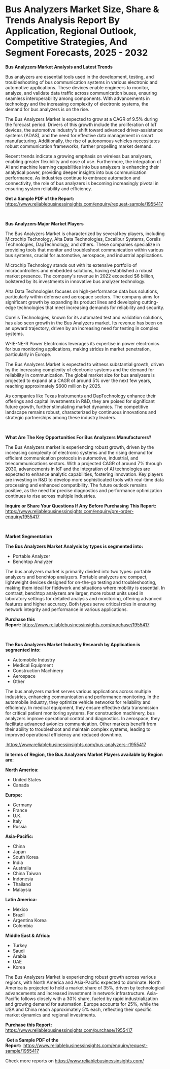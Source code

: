 <p><h1>Bus Analyzers Market Size, Share & Trends Analysis Report By Application, Regional Outlook, Competitive Strategies, And Segment Forecasts, 2025 - 2032</h1></p><p><strong>Bus Analyzers Market Analysis and Latest Trends</strong></p>
<p><p>Bus analyzers are essential tools used in the development, testing, and troubleshooting of bus communication systems in various electronic and automotive applications. These devices enable engineers to monitor, analyze, and validate data traffic across communication buses, ensuring seamless interoperability among components. With advancements in technology and the increasing complexity of electronic systems, the demand for bus analyzers is on the rise.</p><p>The Bus Analyzers Market is expected to grow at a CAGR of 9.5% during the forecast period. Drivers of this growth include the proliferation of IoT devices, the automotive industry's shift toward advanced driver-assistance systems (ADAS), and the need for effective data management in smart manufacturing. Additionally, the rise of autonomous vehicles necessitates robust communication frameworks, further propelling market demand.</p><p>Recent trends indicate a growing emphasis on wireless bus analyzers, enabling greater flexibility and ease of use. Furthermore, the integration of AI and machine learning capabilities into bus analyzers is enhancing their analytical power, providing deeper insights into bus communication performance. As industries continue to embrace automation and connectivity, the role of bus analyzers is becoming increasingly pivotal in ensuring system reliability and efficiency.</p></p>
<p><strong>Get a Sample PDF of the Report:&nbsp;</strong> <a href="https://www.reliablebusinessinsights.com/enquiry/request-sample/1955417?utm_campaign=2820&utm_medium=2&utm_source=Github&utm_content=ia&utm_term=08042025&utm_id=bus-analyzers">https://www.reliablebusinessinsights.com/enquiry/request-sample/1955417</a></p>
<p>&nbsp;</p>
<p><strong>Bus Analyzers Major Market Players</strong></p>
<p><p>The Bus Analyzers Market is characterized by several key players, including Microchip Technology, Alta Data Technologies, Excalibur Systems, Corelis Technologies, DapTechnology, and others. These companies specialize in providing tools that monitor and troubleshoot communication within various bus systems, crucial for automotive, aerospace, and industrial applications.</p><p>Microchip Technology stands out with its extensive portfolio of microcontrollers and embedded solutions, having established a robust market presence. The company's revenue in 2022 exceeded $6 billion, bolstered by its investments in innovative bus analyzer technology.</p><p>Alta Data Technologies focuses on high-performance data bus solutions, particularly within defense and aerospace sectors. The company aims for significant growth by expanding its product lines and developing cutting-edge technologies that meet increasing demands for reliability and security.</p><p>Corelis Technologies, known for its automated test and validation solutions, has also seen growth in the Bus Analyzers market. Its revenue has been on an upward trajectory, driven by an increasing need for testing in complex systems.</p><p>W-IE-NE-R Power Electronics leverages its expertise in power electronics for bus monitoring applications, making strides in market penetration, particularly in Europe.</p><p>The Bus Analyzers Market is expected to witness substantial growth, driven by the increasing complexity of electronic systems and the demand for reliability in communication. The global market size for bus analyzers is projected to expand at a CAGR of around 5% over the next few years, reaching approximately $600 million by 2025.</p><p>As companies like Texas Instruments and DapTechnology enhance their offerings and capital investments in R&D, they are poised for significant future growth, further stimulating market dynamics. The competitive landscape remains robust, characterized by continuous innovations and strategic partnerships among these industry leaders.</p></p>
<p>&nbsp;</p>
<p><strong>What Are The Key Opportunities For Bus Analyzers Manufacturers?</strong></p>
<p><p>The Bus Analyzers market is experiencing robust growth, driven by the increasing complexity of electronic systems and the rising demand for efficient communication protocols in automotive, industrial, and telecommunications sectors. With a projected CAGR of around 7% through 2030, advancements in IoT and the integration of AI technologies are expected to enhance analytic capabilities, fostering innovation. Key players are investing in R&D to develop more sophisticated tools with real-time data processing and enhanced compatibility. The future outlook remains positive, as the need for precise diagnostics and performance optimization continues to rise across multiple industries.</p></p>
<p><strong>Inquire or Share Your Questions If Any Before Purchasing This Report:</strong> <a href="https://www.reliablebusinessinsights.com/enquiry/pre-order-enquiry/1955417?utm_campaign=2820&utm_medium=2&utm_source=Github&utm_content=ia&utm_term=08042025&utm_id=bus-analyzers">https://www.reliablebusinessinsights.com/enquiry/pre-order-enquiry/1955417</a></p>
<p>&nbsp;</p>
<p><strong>Market Segmentation</strong></p>
<p><strong>The Bus Analyzers Market Analysis by types is segmented into:</strong></p>
<p><ul><li>Portable Analyzer</li><li>Benchtop Analyzer</li></ul></p>
<p><p>The bus analyzers market is primarily divided into two types: portable analyzers and benchtop analyzers. Portable analyzers are compact, lightweight devices designed for on-the-go testing and troubleshooting, making them ideal for fieldwork and situations where mobility is essential. In contrast, benchtop analyzers are larger, more robust units used in laboratory settings for detailed analysis and monitoring, offering advanced features and higher accuracy. Both types serve critical roles in ensuring network integrity and performance in various applications.</p></p>
<p><strong>Purchase this Report:&nbsp;</strong><a href="https://www.reliablebusinessinsights.com/purchase/1955417?utm_campaign=2820&utm_medium=2&utm_source=Github&utm_content=ia&utm_term=08042025&utm_id=bus-analyzers">https://www.reliablebusinessinsights.com/purchase/1955417</a></p>
<p>&nbsp;</p>
<p><strong>The Bus Analyzers Market Industry Research by Application is segmented into:</strong></p>
<p><ul><li>Automobile Industry</li><li>Medical Equipment</li><li>Construction Machinery</li><li>Aerospace</li><li>Other</li></ul></p>
<p><p>The bus analyzers market serves various applications across multiple industries, enhancing communication and performance monitoring. In the automobile industry, they optimize vehicle networks for reliability and efficiency. In medical equipment, they ensure effective data transmission for critical patient monitoring systems. For construction machinery, bus analyzers improve operational control and diagnostics. In aerospace, they facilitate advanced avionics communication. Other markets benefit from their ability to troubleshoot and maintain complex systems, leading to improved operational efficiency and reduced downtime.</p></p>
<p><a href="https://www.reliablebusinessinsights.com/bus-analyzers-r1955417?utm_campaign=2820&utm_medium=2&utm_source=Github&utm_content=ia&utm_term=08042025&utm_id=bus-analyzers">&nbsp;https://www.reliablebusinessinsights.com/bus-analyzers-r1955417</a></p>
<p><strong>In terms of Region, the Bus Analyzers Market Players available by Region are:</strong></p>
<p>
    <p> <strong> North America: </strong>
        <ul>
            <li>United States</li>
            <li>Canada</li>
        </ul>
        </p> 
    <p> <strong> Europe: </strong>
        <ul>
            <li>Germany</li>
            <li>France</li>
            <li>U.K.</li>
            <li>Italy</li>
            <li>Russia</li>
        </ul>
        </p> 
    <p> <strong> Asia-Pacific: </strong>
        <ul>
            <li>China</li>
            <li>Japan</li>
            <li>South Korea</li>
            <li>India</li>
            <li>Australia</li>
            <li>China Taiwan</li>
            <li>Indonesia</li>
            <li>Thailand</li>
            <li>Malaysia</li>
        </ul>
        </p> 
    <p> <strong> Latin America: </strong>
        <ul>
            <li>Mexico</li>
            <li>Brazil</li>
            <li>Argentina Korea</li>
            <li>Colombia</li>
        </ul>
        </p> 
    <p> <strong> Middle East & Africa: </strong>
        <ul>
            <li>Turkey</li>
            <li>Saudi</li>
            <li>Arabia</li>
            <li>UAE</li>
            <li>Korea</li>
        </ul>
    </p>
    </p>
<p><p>The Bus Analyzers Market is experiencing robust growth across various regions, with North America and Asia-Pacific expected to dominate. North America is projected to hold a market share of 35%, driven by technological advancements and increased investment in network infrastructure. Asia-Pacific follows closely with a 30% share, fueled by rapid industrialization and growing demand for automation. Europe accounts for 25%, while the USA and China reach approximately 5% each, reflecting their specific market dynamics and regional investments.</p></p>
<p><strong>Purchase this Report: </strong><a href="https://www.reliablebusinessinsights.com/purchase/1955417?utm_campaign=2820&utm_medium=2&utm_source=Github&utm_content=ia&utm_term=08042025&utm_id=bus-analyzers">https://www.reliablebusinessinsights.com/purchase/1955417</a></p>
<p>&nbsp;<strong>Get a Sample PDF of the Report:&nbsp;&nbsp;</strong><a href="https://www.reliablebusinessinsights.com/enquiry/request-sample/1955417?utm_campaign=2820&utm_medium=2&utm_source=Github&utm_content=ia&utm_term=08042025&utm_id=bus-analyzers">https://www.reliablebusinessinsights.com/enquiry/request-sample/1955417</a></p>
<p><strong></strong></p>
<p>Check more reports on <a href="https://www.reliablebusinessinsights.com/?utm_campaign=2820&utm_medium=2&utm_source=Github&utm_content=ia&utm_term=08042025&utm_id=bus-analyzers">https://www.reliablebusinessinsights.com/</a></p>